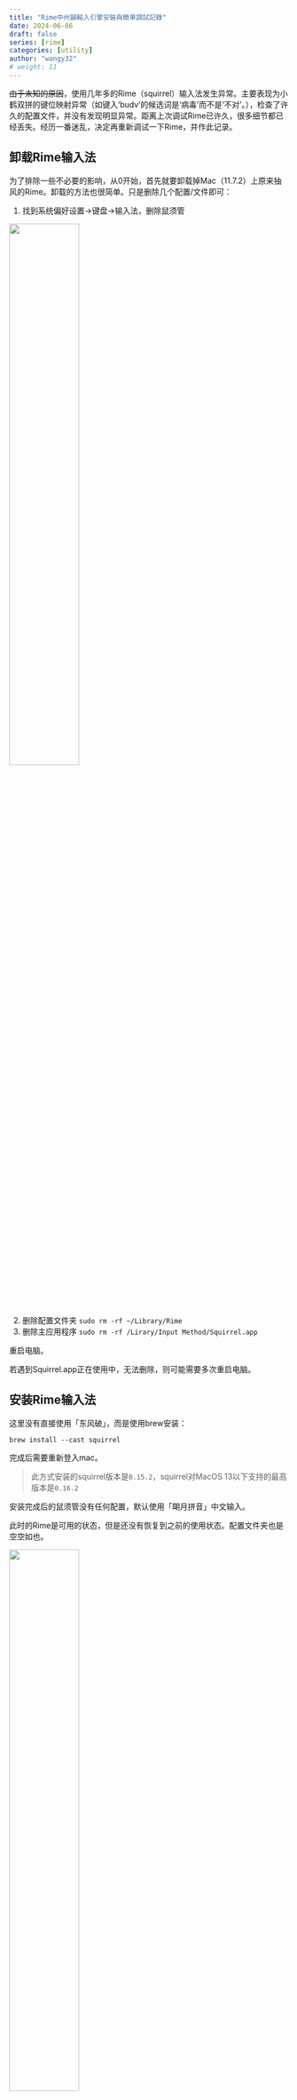 ```yaml
---
title: "Rime中州韻輸入引擎安裝與簡單調試記錄"
date: 2024-06-06
draft: false
series: [rime]
categories: [utility]
author: "wangy32"
# weight: 11
---
```


~~由于未知的原因~~，使用几年多的Rime（squirrel）输入法发生异常。主要表现为小鹤双拼的键位映射异常（如键入‘budv’的候选词是‘病毒’而不是‘不对’。），检查了许久的配置文件，并没有发现明显异常。距离上次调试Rime已许久，很多细节都已经丢失。经历一番迷乱，决定再重新调试一下Rime，并作此记录。

<!--more-->

## 卸载Rime输入法

为了排除一些不必要的影响，从0开始，首先就要卸载掉Mac（11.7.2）上原来抽风的Rime。卸载的方法也很简单。只是删除几个配置/文件即可：

1. 找到系统偏好设置->键盘->输入法，删除鼠须管

<img src="/img/rime/uninstall.png" width="50%" />

2. 删除配置文件夹
`sudo rm -rf ~/Library/Rime`
3. 删除主应用程序
`sudo rm -rf /Lirary/Input Method/Squirrel.app`

重启电脑。

若遇到Squirrel.app正在使用中，无法删除，则可能需要多次重启电脑。

## 安装Rime输入法

这里没有直接使用「东风破」，而是使用brew安装：

`brew install --cast squirrel`

完成后需要重新登入mac。

> 此方式安装的squirrel版本是`0.15.2`，squirrel对MacOS 13以下支持的最高版本是`0.16.2`

安装完成后的鼠须管没有任何配置，默认使用「朙月拼音」中文输入。

此时的Rime是可用的状态，但是还没有恢复到之前的使用状态。配置文件夹也是空空如也。

<img src="/img/rime/install_config_file.png" width="50%" />

## Rime的基本配置文件

这时候就需要使用「东风破」来安装配置文件了。

首先需要安装基础配置以及基础词汇

```bash
git clone --depth 1 https://github.com/rime/plum.git
cd plum
bash rime-install prelude 
bash rime-install essay
bash rime-install luna-pinyin 
```

克隆「东风破」项目到本地，进入项目文件夹。接下来分别安装：

- 基础配置文件
- 预设词汇和语言模型
- 朙月拼音（为了更好的输入体验，小鹤双拼依赖朙月拼音的词库）

接下来安装双拼配置文件：

`bash rime-install double-pinyin`

一直到这里都并没有定制化。

## 定制化

### 用户数据同步

编辑Rime配置文件夾下的`installation.yaml`，在文件最后加入以下内容：

`sync_dir: '/absolute/path/you/want/to/sync'`

手动创建`sync`文件夹，重新部署之后，即可同步用户数据。

> 同步文件夾可以在硬盘任何地方，上述只是用作演示。

<img src="/img/rime/sync.png" width="30%" />

### squirrel.custom.yaml

> 📌Squirrel的配置支持「补丁」的方式，意即不用修改通过「plum」安装的默认配置，而是通过创建新的配置文件，以补丁的方式对其进行个性化设置。这样可以避免对默认配置文件作出修改而导致一系列难以排查的问题。
>
> Squirrel的配置文件通常以`some_config.yaml`命名，如果要定制化，只需要新创建一个`some_config.custom.yaml`配置文件，然后以`patch`为开头，进行配置即可。

`squirrel.yaml`文件主要配置了鼠鬚管輸入法的一些基本配置，如候選詞的排布方向，字体大小，配色方案等等，是最基础的配置。
以下配置片段截取了一些重要的，仅供参考。

```yaml
patch:
  us_keyboard_layout: true      # 鍵盤選項：應用美式鍵盤佈局
#  show_notifications_when: growl_is_running  # 狀態通知，默認裝有Growl時顯示，也可設爲全開（always）全關（never）
  style/horizontal: true        # 候選窗横向顯示
#  style/inline_preedit: false   # 非內嵌編碼行
#  style/font_face: "儷黑 Pro"    # 我喜歡的字體名稱
  style/font_point: 14          # 字號
#  style/corner_radius: 10       # 窗口圓角半徑
#  style/border_height: 0        # 窗口邊界高度，大於圓角半徑才有效果
#  style/border_width: 0         # 窗口邊界寬度，大於圓角半徑才有效果
  style/label_font_point: 14     # 候选词序号字号 建议和候选词字号一致
  style/comment_font_point: 14   # 候选词的注释字号，建议一样或者小于候选词字号
  style/color_scheme: cheese_blue     # 選擇配色方案
  style/corner_radius: 5        # 候选框圆角半径 
```

如果安装完成squirrel之后，并没有发现`squirrel.yaml`这个配置文件，可以在安装包中找到。安装包的位置在`/Library/Input Method/Squirrel.app`，显示包内容就可拷贝一份放在配置文件夹里了（不拷贝也并无影响）。

如果觉得默认/自带的配色方案都不太喜欢，定制一份「专属」的配色方案也很简单，热心的社区提供了易用的调色板：https://gjrobert.github.io/Rime-See-Me-squirrel/。

> 实际上，上面的`cheese_blue`，就是我使用调色板自己捣鼓出来的。😁️

某些特定的应用程序界面，可能只需要英文输入模式即可「如终端」，可以使用`app_options`标签对特定程序的输入方案进行定制：

```yaml
app_options:
  com.apple.Spotlight:
    ascii_mode: true
  com.alfredapp.Alfred:
    ascii_mode: true
  com.apple.Terminal:
    ascii_mode: true
    no_inline: true
    #...
```

上述配置已经包含在默认`squirrel.yaml`配置文件里了。

### default.custom.yaml

`default.custom`配置文件定义了输入方案选单、热键、候选字数量、punctuator「谓句读处理器」、recognizer「可谓规则匹配器」等配置。

以下列出了`default.yaml`的配置项（部分）

```yaml
# Rime default settings
# encoding: utf-8

config_version: '0.40'

schema_list:  #输入方案列表
  - schema: luna_pinyin
  - schema: luna_pinyin_simp
  - schema: luna_pinyin_fluency
  - schema: bopomofo

switcher:  # 切换输入方案的快捷键
  caption: 〔方案選單〕
  hotkeys:
    - Control+grave  # ctrl + `
    - Control+Shift+grave  
    - F4
  save_options: 
    - full_shape
    - ascii_punct
    - simplification
  fold_options: true
  abbreviate_options: true
  option_list_separator: '／'

menu: 
  page_size: 5  #候选词数目

punctuator:  # 自定义符号输入
  full_shape:
    __include: punctuation:/full_shape
  half_shape:
    __include: punctuation:/half_shape

key_binder:     # 按键绑定
  bindings:
    __patch:
      - key_bindings:/emacs_editing
      - key_bindings:/move_by_word_with_tab

 # 输入识别与匹配，一般用来连贯地输入含有字母和数字的组合，如id、邮箱等 
 # 一般来说，如果在中文输入模式下，想输入「mamba24」，就需要先输入「mamba」然后「回车键」上屏，接着使用小键盘输入24，使用特定的模式匹配，可以连贯地输入mamba24
recognizer: 
  patterns:
    email: "^[A-Za-z][-_.0-9A-Za-z]*@.*$"
    uppercase: "[A-Z][-_+.'0-9A-Za-z]*$"
    url: "^(www[.]|https?:|ftp[.:]|mailto:|file:).*$|^[a-z]+[.].+$"

ascii_composer:  # 设置caps、shift、control等键的作用
  good_old_caps_lock: true
  switch_key:
    Shift_L: inline_ascii
    Shift_R: commit_text
    Control_L: noop
    Control_R: noop
    Caps_Lock: clear
    Eisu_toggle: clear
```

此次定制化的主要配置集中在：

1. schema_list：配置输入方案
2. switcher/hotkeys：配置方案切换的快捷键
3. ascii_composer/switch_key：配置中/英切换的快捷键
4. menu/page_size：配置候选词数目

以下是`default.custom.yaml`配置示例：

```yaml
# 以补丁方式配置
patch:
  schema_list:
    - schema: double_pinyin_flypy # 仅保留小鹤双拼
    # - schema: luna_pinyin # 全拼
    # - schema: double_pinyin # 自然码
  switcher:
    hotkeys: #输入选单切换快捷键
      - "Control+grave" # 注意是control+`，不是command+`
      - "Shift+F4"  # 避免按键冲突
    save_options:
      - full_shape
      - ascii_punct
      - simplification
      - zh_hans
      - emoji_suggestion
  menu:
    page_size: 6 #候选字6个
  ascii_composer: # 设置caps、shift、control等键的作用
    good_old_caps_lock: false # 若为true，caps只切换大小写
    switch_key:
      Caps_Lock: noop # 仅仅切换大小写
      Shift_L: commit_code # 使用shift切换中英文
      Shift_R: noop  # MAC系统无法区分Shift/Control_L和R，因此都是L 
      Control_L: noop
      Control_R: noop
      Eisu_toggle: clear
```

> mac原生输入法支持使用`caps`按键支持中/英切换，如若使用鼠须管，可以关闭这一偏好，让其仅作大小写切换。


### double_pinyin_flypy.custom.yaml

上文提到的配置都算是输入引擎的通用性配置，如果想真正定制输入法，还得从`double_pinyin_flypy.schema.yaml`入手，这是小鹤双拼的配置项。稍作「补丁」，便可以让它更好为输入服务。

关于`schema.yaml`内各配置项的具体解释，可以参照[schema.yaml释义](https://github.com/LEOYoon-Tsaw/Rime_collections/blob/master/Rime_description.md)，或者[输入法引擎与功能组件](https://github.com/rime/home/wiki/RimeWithSchemata#%E8%BC%B8%E5%85%A5%E6%B3%95%E5%BC%95%E6%93%8E%E8%88%87%E5%8A%9F%E8%83%BD%E7%B5%84%E4%BB%B6)

通俗地讲，输入法引擎获取键盘的输入，通过一系列的分析、匹配、处理，找到合适的规则，然后根据规则显示最匹配的候选字。而输入引擎里，所谓的「processors」、「segmentors」、「translators」和「filters」不过是处理键盘输入的**先后**流程罢了。

而大部分的流程，都无需关心，需要处理的，仅仅是小部分。

此文对小鹤双拼的定制化，主要集中在4个方面：

- emoji的支持
- 中英文混输，这是很多网络输入法自带的功能
- 模糊音，南方人太需要这个了😳
- 自定义短语，可以快速输入邮箱之类
- 日期和时间快速输入（小插件）

#### 快速输入emoji

#####  使用「plum」安装指定输入法对emoji的支持

`bash rime-install emoji:customize:double_pinyin_flypy`

上述命令对「小鹤双拼」输入法安装了对emoji的支持，透过安装日志，其实可以看到实际上就是对`double_pinyin_flypy.custom.yaml`打上补丁。

<img src="/img/rime/install_emoji.png" width="70%" />

查看配置文件，可以看到多了如下配置：

```yaml
# Rx: emoji:customize:schema=double_pinyin_flypy {  #emoji支持
  - patch/+:
      __include: emoji_suggestion:/patch
# }
```

并且可以看到配置目录多了`emoji_suggestion.yaml`文件夹以及`opencc`文件夹里的「emoji词典」。

此时，输入法的选单有一些小小的变化，即加入了emoji建议的开关：

 <img src="/img/rime/quick_setting.png" width="50%" />

 调出此选单，按「6」可以选择开启或者关闭emoji建议。

 这要得益于`emoji_suggestion.yaml`的配置，这个配置是通过上述「patch」成为了`double_pinyin_flypy.custom.yaml`的配置。

 > 基于这种方式，也可以很方便地为其他输入方案引入emoji输入的支持。

重新部署后，就可以直接在候选词中输入emoji：

<img src="/img/rime/emoji_suggestion1.png" width="50%" />

上图使用的小鹤双拼输入法，*不过拼音显示的内容是全拼*。

需要注意的是，不同版本的系统可能对emoji的支持不同，可能会出现部分乱码，这样的候选字很影响输入体验。

<img src="/img/rime/error_code.png"  width="50%"/>

比较直接的处理方法，就是在`opencc`文件夹里面，找到对应的emoji字典，删掉里面乱码的内容🤭。

<img src="/img/rime/opencc_emoji.png" width="50%"/>

##### 自定义符号上屏

除了上面的方法之外，还有一个可以快速输入emoji的功能，就是借助于「punctuator」和「recognizer」以及`symbols.yaml`

「punctuator」是「句讀處理器，將單個字符按鍵直接映射爲文字符號」，简单来讲，它可以快速让符号上屏。

「recognizer」可以认作「匹配器」，用于匹配特定的输入码，使用的正则表达式进行匹配。

因此，配合使用，可以获得如下的效果：

<img src="/img/rime/symbols.png" width="50%" />

即输入`/tq`，即可出现和「天气」有关的候选项。

如何做呢，首先需要如下配置：

```yaml
patch:
    punctuator:
        import_preset: symbols    #自定义表情输入 更多参见symbols.custom.yaml
    recognizer:
        patterns:
            punct: "^/([a-z]+|[0-9]0?)$"  # 自定义符号上屏
```

默认地，`symbols.yaml`里定义了**很多**快速输入的符号，但是，我们可以定义更多，并且覆盖一些「略显繁琐」的默认配置。

在自定义的`symbols.custom.yaml`配置文件中，还可以做更多的定制：

```yaml
patch:
  punctuator/import_preset: symbols
  punctuator/full_shape/+:
    '/' : [ ／, ÷ ]
  punctuator/half_shape/+:
    '/' : [ '/', ÷ ]
    '@' : '@'
  punctuator/symbols/+:
    "/fs": [½, ‰, ¼, ⅓, ⅔, ¾, ⅒ ]
    "/xh": [ ＊, ×, ✱, ★, ☆, ✩, ✧, ❋, ❊, ❉, ❈, ❅, ✿, ✲]
    "/dq": [🌍,🌎,🌏,🌐,🌑,🌒,🌓,🌔,🌕,🌖,🌗,🌘]
    "/sg": [🍇,🍉,🍌,🍍,🍎,🍏,🍑,🍒,🍓,🍊,🍋,🫐,🍈,🥭,🥝]
  recognizer/patterns/punct: '^/([0-9]0?|[A-Za-z]+)$'
```

首先做的一件事情，就是覆盖了原来对于`/`符号的提示，默认的设置，输入`/`会显示`、,､, '/', ／〔全角〕, ÷`4个候选，根据喜好保留即可。其次就是可以通过`/xx`的方式快捷输入emoji表情符号，对于常用emoji的人来说，这无异于天降甘霖啦😄️。

#### 中英文混输

通常，在中文模式下，直接输入英文并带有「提示」是非常有必要的功能。幸好，使用插件解决可以满足这个功能：

`bash rime-install BlindingDark/rime-easy-en:customize:schema=double_pinyin_flypy`

和emoji的支持一样，「东风破」的安装命令会在配置文件上打上「补丁」。

```yaml
# Rx: BlindingDark/rime-easy-en:customize:schema=double_pinyin_flypy 
#中英文混输 Typing English when using Chinese input-method
__patch:
    - patch/+:
         __include: easy_en:/patch
         easy_en/enable_sentence: false   # 避免矫枉过正，把所有的字母组合当作英文作为候选词
```

`easy_en/enable_sentence`开关的作用是，将任何输入的字符都作为英文候选，这样有点「过分敏感」了，通常需要将其设置为`false`。

重新部署后，即可在中文输入模式下，实现英文输入：

<img src="/img/rime/mix_input.png" width="50%"/>

#### 模糊音

模糊音若是用的多了，候选词往往会更混乱。但是对于前后鼻音拎不清的南方人来讲，没有模糊音，输入后鼻音真的好模糊😭️！所以还是想想怎样让鼠须管支持模糊音吧。

```yaml
patch:
    speller/algebra:                        #模糊音配置（部分），需要使用哪个就取消前面的注释
        - erase/^xx$/                      # 第一行保留
        #- derive/^([zcs])h/$1/             # zh, ch, sh => z, c, s
        #- derive/^([zcs])([^h])/$1h$2/     # z, c, s => zh, ch, sh
        # - derive/([aei])n$/$1ng/            # an => ang en => eng, in => ing
        # - derive/([aei])ng$/$1n/            # ang => an eng => en, ing => in 
        # - derive/([u])an$/$1ang/            # uan => uang
        # - derive/([u])ang$/$1an/            # uang => uan
```

模糊音的配置项应位于「拼写算法」里，意为将在拼写时将`a`认作`b`。上面的配置文件列出了典型的模糊音配置。

由于双拼有自己的键位映射，所以在配置模糊音时，需要将模糊音配置在键位映射（全拼转双拼）之前，这样模糊音才能生效，并且需要
在`custom`配置里，模糊音配置之后，重新「抄写」一遍双拼的键盘映射配置。

具体的模糊音处理，参考[模糊音定製模板](https://gist.github.com/lotem/2320943)。

#### 自定义词典

在鼠须管中使用自定义词典也非常简单。只需要在`xxx.custom.yaml`配置文件中添加如下配置即可：

```yaml
###使用自定义词典 custom_phrase.txt 
patch:
    custom_phrase: 
    dictionary: ""
    user_dict: custom_phrase
    db_class: stabledb
    enable_completion: false    #关闭逐键提示，精确匹配输入码的候选字即可
    enable_sentence: false      # 关闭输入法连打，此配置对双拼方案无效
    initial_quality: 1
    "engine/translators/@5": table_translator@custom_phrase  # 在translators列表配置第5项中加入配置，启用自定义词典
```

> 上述配置中的`@5`意思是`@n`，意思是在列表项目配置中的第n个元素位设定新的值。常用用`@last`，表示在列表配置项最后加入配置。

此外，还需要一个名字为`custom_phrase.txt`的用户字典（在鼠须管的配置文件目录下），字典的内容格式为「候选字\tab输入码\tab权重（可省略）」，`\tab`表示各项以制表符（tab）分隔。

重新部署后，既可以使用自定义短语。自定义短语用来快速输入邮箱📮️地址非常有用。

<img src="/img/rime/custom_phrase.png" width="50%"/>

#### 日期时间动态输入

需要使用[这个](https://github.com/hchunhui/librime-lua/wiki)拓展。

具体的使用方法是：

1. clone项目，找到项目中的`sample`文件夹，将`lua`文件夹和`rime.lua`文件拷贝到`User/xxx/Library/Rime`目录下。
2. 修改使用的输入方案的配置文件，本文讨论的是`double_pinyin_flypy.custom.yaml`文件，添加如下配置：

```yaml
engine/translators/+:
    - lua_translator@date_translator         # 日期候选 
    - lua_translator@time_translator         # 时间候选
    # 还有一些函数可以调用，参见rime.lua
```

重新部署后，就可以在输入选框中快速键入当前日期和时间了。

<img src="/img/rime/date_to_screen.png" width="50%" />

## 其他杂项

### 双拼显示双拼码，不解析为全拼

在默认配置下，即使使用小鹤双拼方案，在键入输入码之后，屏上显示的依然是全拼，就像这样：

<img src="/img/rime/full_pinyin.png" width="50%" />

对于习惯双拼上屏的用户来说，可能有一点别扭，此时，需要额外的配置，来使屏上直接显示键入码，而不「翻译」为全拼：

```yaml
patch:
    translator/preedit_format: []         #双拼显示双拼码，不解析为全拼
```

重新部署后生效。

<img src="/img/rime/double_pinyin.png" alt="屏上显示为双拼" width="50%" />

### 快速输入id，网址、邮箱等

前文已经提到过，`recognizer/patterns`可以用来匹配输入码，适合进行快速处理。利用这个机制，除了可以通过使用`/bq`快速输入表情之外，还可以做一些特别的事情：

```yaml
patch:
  recognizer:
    patterns:
      punct: "^/([a-z]+|[0-9]0?)$"  # 自定义符号上屏
      email: "^[A-Za-z][-_.0-9A-Za-z]*@.*$"   # email快速上屏
      uppercase: "[A-Z][-_+.'0-9A-Za-z]*$"    # 大写英文直接上屏
      url: "^(www[.]|https?:|ftp[.:]|mailto:|file:).*$|^[a-z]+[.].+$"   #网址快速上屏
      mypattern: "^icool[0-9]+$"     # 直接输入id，而不需要先上屏icool
```

在中文输入模式下，如果要输入网址，邮箱等全英文的「字符串」，在不切换为英文输入模式的情况下，一般需要多次上屏操作，往往不能一次性连续的输入。而借助`recognizer/patterns`，则可以实现连续输入一次上屏。

还可以自定义匹配模式，比如带数字的id，比如`icool123`，上面的最后一项自定义配置即可快速输入，不需要2次上屏。

在注释掉上述`url` pattern后，在中文模式下不能快速输入网址，在输入`www`之后，接`.`会直接上屏：

<img src="/img/rime/a_1.gif" alt="www直接上屏了" width="50%" />

而在取消注释（即启用pattern）后，在中文输入模式下，可以直接输入网址：

<img src="/img/rime/a_2.gif" alt="快速输入网址" width="50%" />

其他匹配模式效果一致，不再一一例证。


### 使用拓展词库

由于自带的`luna_pinyin.dict.yaml`词库实在有些贫瘠，我们可以使用拓展词库，以搜狗细胞词库为最佳。

本文不讨论如何自己动手制作细胞词库了，感兴趣可以参考[Rime配置指南](https://sspai.com/post/84373)。

使用起来也很简单，只需要先[从这里](https://github.com/ssnhd/rime)搞个现成的词库`luna_pinyin.sogou.dict.yaml`，放在Rime的配置目录下，然后在对应的自定义输入方案中使用该词库即可，本例中对应的配置文件是`double_pinyin_flypy.custom.yaml`，在其中添加如下配置：

```yaml
translator/dictionary: luna_pinyin.extended #使用拓充词库
```

如上所示，我们还需要一个`luna_pinyin.extend.yaml`配置，如下：

```yaml
name: luna_pinyin.extended      # 词库名
version: "2021.02.07"
sort: by_weight         
use_preset_vocabulary: true 

import_tables:
  - luna_pinyin
  - luna_pinyin.sogou  #引入搜狗词库
```

重新部署即可。

### 查看部署的日志

如果想知道配置自定义配置为什么没有生效，查看部署日志文件或许是一个可行的办法。

以macOS 11.7.2为例，日志文件存放在`/var/folders/9v/v3ws_2g90cg9_ntr7rmc8kpc0000gn/T`目录下。 三个日志文件分别是：

- rime.squirrel.ERROR， 错误日志，主要查看
- rime.squirrel.INFO， 信息级别，记录内容较多
- rime.squirrel.WARNING，警告级别，可能会记录一些不影响使用的警告信息，如自定义配置缺失等

可以通过`echo $TMPDIR`来快速定位日志文件的目录。

---

References:

- [如何卸载Rime输入法](https://www.cnblogs.com/Bob-wei/p/5010143.html)
- [东风破](https://github.com/rime/plum?tab=readme-ov-file)
- [安装Rime](https://rime.im/download/)
- [squirrel.custom配置样例](https://gist.github.com/2290714)
- [squirrel-调色板](https://gjrobert.github.io/Rime-See-Me-squirrel/)
- [中英文混输](https://github.com/BlindingDark/rime-easy-en)
- [模糊音配置参考](https://gist.github.com/lotem/2320943)
- [日期动态输入](https://github.com/hchunhui/librime-lua/wiki)
- [schema.yaml配置文件解释](https://github.com/LEOYoon-Tsaw/Rime_collections/blob/master/Rime_description.md)
- [Rime方案設計（中階）](https://github.com/rime/home/wiki/RimeWithSchemata#rime-%E4%B8%AD%E7%9A%84%E6%95%B8%E6%93%9A%E6%96%87%E4%BB%B6%E5%88%86%E4%BD%88%E5%8F%8A%E4%BD%9C%E7%94%A8)
- [鼠须管的部署日志](https://github.com/rime/home/wiki/RimeWithSchemata#%E9%97%9C%E6%96%BC%E8%AA%BF%E8%A9%A6)
- [开箱即用的Rime配置](https://github.com/ssnhd/rime)
